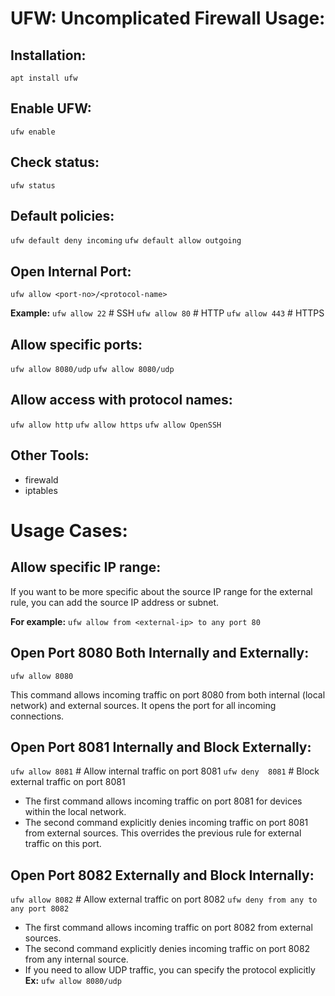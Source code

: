 # UFW: Uncomplicated Firewall Usage:

## Installation:
  `apt install ufw`

## Enable UFW:
  `ufw enable`

## Check status:
  `ufw status`

## Default policies:
  `ufw default deny incoming`
  `ufw default allow outgoing`

## Open Internal Port:
  `ufw allow <port-no>/<protocol-name>`

  **Example:**
    `ufw allow 22`   # SSH
    `ufw allow 80`   # HTTP
    `ufw allow 443`  # HTTPS

## Allow specific ports:
  `ufw allow 8080/udp`
  `ufw allow 8080/udp`

## Allow access with protocol names:
  `ufw allow http`
  `ufw allow https`
  `ufw allow OpenSSH`

## Other Tools:
- firewald
- iptables

# Usage Cases:

## Allow specific IP range:
If you want to be more specific about the source IP range for the external rule,
you can add the source IP address or subnet.

**For example:**
  `ufw allow from <external-ip> to any port 80`

## Open Port 8080 Both Internally and Externally:
  `ufw allow 8080`

This command allows incoming traffic on port 8080 from both internal (local network) and external sources.
It opens the port for all incoming connections.

## Open Port 8081 Internally and Block Externally:
  `ufw allow 8081`  # Allow internal traffic on port 8081
  `ufw deny  8081`  # Block external traffic on port 8081

- The first command allows incoming traffic on port 8081 for devices within the local network.
- The second command explicitly denies incoming traffic on port 8081 from external sources.
  This overrides the previous rule for external traffic on this port.

## Open Port 8082 Externally and Block Internally:
  `ufw allow 8082` # Allow external traffic on port 8082
  `ufw deny from any to any port 8082`

- The first command allows incoming traffic on port 8082 from external sources.
- The second command explicitly denies incoming traffic on port 8082 from any internal source.
- If you need to allow UDP traffic, you can specify the protocol explicitly
  **Ex:** `ufw allow 8080/udp`
